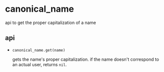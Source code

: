# canonical_name

api to get the proper capitalization of a name

## api

* `canonical_name.get(name)`

  gets the name's proper capitalization. if the name doesn't correspond to an actual user, returns `nil`.
